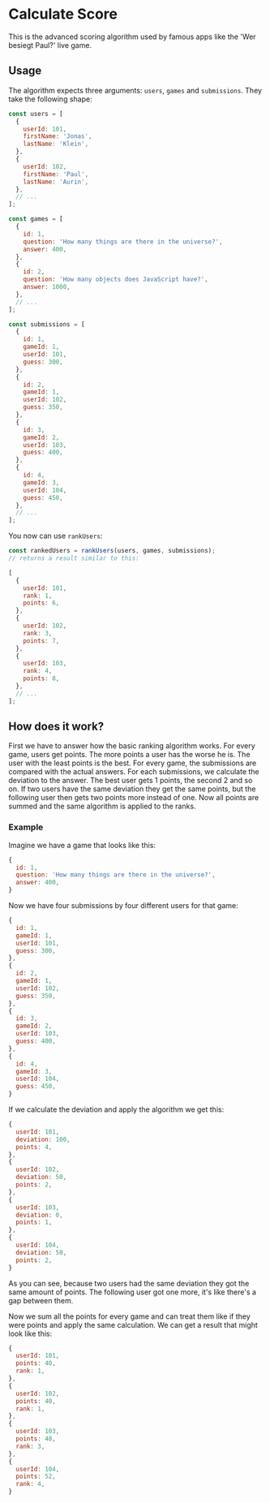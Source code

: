 # Calculate Score

This is the advanced scoring algorithm used by famous apps like the 'Wer besiegt Paul?' live game.

## Usage
The algorithm expects three arguments: `users`, `games` and `submissions`. They take the following shape:

```js
const users = [
  {
    userId: 101,
    firstName: 'Jonas',
    lastName: 'Klein',
  },
  {
    userId: 102,
    firstName: 'Paul',
    lastName: 'Aurin',
  },
  // ...
];

const games = [
  {
    id: 1,
    question: 'How many things are there in the universe?',
    answer: 400,
  },
  {
    id: 2,
    question: 'How many objects does JavaScript have?',
    answer: 1000,
  },
  // ...
];

const submissions = [
  {
    id: 1,
    gameId: 1,
    userId: 101,
    guess: 300,
  },
  {
    id: 2,
    gameId: 1,
    userId: 102,
    guess: 350,
  },
  {
    id: 3,
    gameId: 2,
    userId: 103,
    guess: 400,
  },
  {
    id: 4,
    gameId: 3,
    userId: 104,
    guess: 450,
  },
  // ...
];
```

You now can use `rankUsers`:

```js
const rankedUsers = rankUsers(users, games, submissions);
// returns a result similar to this:

[
  {
    userId: 101,
    rank: 1,
    points: 6,
  },
  {
    userId: 102,
    rank: 3,
    points: 7,
  },
  {
    userId: 103,
    rank: 4,
    points: 8,
  },
  // ...
];
```

## How does it work?
First we have to answer how the basic ranking algorithm works. For every game, users get points. The more points a user has the worse he is. The user with the least points is the best.
For every game, the submissions are compared with the actual answers. For each submissions, we calculate the deviation to the answer. The best user gets 1 points, the second 2 and so on. If two users have the same deviation they get the same points, but the following user then gets two points more instead of one.
Now all points are summed and the same algorithm is applied to the ranks.

### Example
Imagine we have a game that looks like this:

```js
{
  id: 1,
  question: 'How many things are there in the universe?',
  answer: 400,
}
```

Now we have four submissions by four different users for that game:
```js
{
  id: 1,
  gameId: 1,
  userId: 101,
  guess: 300,
},
{
  id: 2,
  gameId: 1,
  userId: 102,
  guess: 350,
},
{
  id: 3,
  gameId: 2,
  userId: 103,
  guess: 400,
},
{
  id: 4,
  gameId: 3,
  userId: 104,
  guess: 450,
}
```

If we calculate the deviation and apply the algorithm we get this:
```js
{
  userId: 101,
  deviation: 100,
  points: 4,
},
{
  userId: 102,
  deviation: 50,
  points: 2,
},
{
  userId: 103,
  deviation: 0,
  points: 1,
},
{
  userId: 104,
  deviation: 50,
  points: 2,
}
```

As you can see, because two users had the same deviation they got the same amount of points. The following user got one more, it's like there's a gap between them.


Now we sum all the points for every game and can treat them like if they were points and apply the same calculation. We can get a result that might look like this:

```js
{
  userId: 101,
  points: 40,
  rank: 1,
},
{
  userId: 102,
  points: 40,
  rank: 1,
},
{
  userId: 103,
  points: 48,
  rank: 3,
},
{
  userId: 104,
  points: 52,
  rank: 4,
}
```
